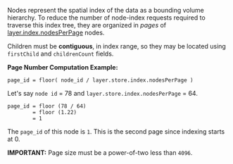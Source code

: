 Nodes represent the spatial index of the data as a bounding volume hierarchy. To reduce the number of node-index requests required to traverse this index tree, they are organized in *pages* of [layer.index.nodesPerPage](index.pcsl.md) nodes.  

Children must be **contiguous**, in index range, so they may be located using  `firstChild`  and  `childrenCount` fields.

**Page Number Computation Example:**

`page_id = floor( node_id / layer.store.index.nodesPerPage )`

Let's say  `node id` = 78 and `layer.store.index.nodesPerPage` = 64.

```
page_id = floor (78 / 64)
        = floor (1.22)
        = 1
```

 The `page_id` of this node is `1`.  This is the second page since indexing starts at 0. 

 **IMPORTANT:** Page size must be a power-of-two less than `4096`.